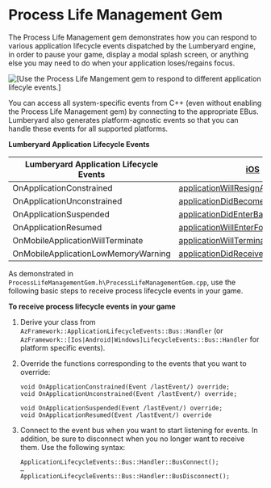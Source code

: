 # Process Life Management Gem<a name="gems-system-gem-process-life-mgmt"></a>

The Process Life Management gem demonstrates how you can respond to various application lifecycle events dispatched by the Lumberyard engine, in order to pause your game, display a modal splash screen, or anything else you may need to do when your application loses/regains focus\.

![\[Use the Process Life Mangement gem to respond to different application lifecyle events.\]](http://docs.aws.amazon.com/lumberyard/latest/userguide/images/gems-system-gem-processlifemgmt.jpg)

You can access all system\-specific events from C\+\+ \(even without enabling the Process Life Management gem\) by connecting to the appropriate EBus\. Lumberyard also generates platform\-agnostic events so that you can handle these events for all supported platforms\.


**Lumberyard Application Lifecycle Events**  

| Lumberyard Application Lifecycle Events | [iOS](https://developer.apple.com/library/ios/documentation/iPhone/Conceptual/iPhoneOSProgrammingGuide/TheAppLifeCycle/TheAppLifeCycle.html) | [Android](http://developer.android.com/reference/android/app/Activity.html#ActivityLifecycle) | 
| --- | --- | --- | 
| OnApplicationConstrained | [applicationWillResignActive](https://developer.apple.com/library/ios/documentation/UIKit/Reference/UIApplicationDelegate_Protocol/index.html#//apple_ref/occ/intfm/UIApplicationDelegate/applicationWillResignActive:) | [onPause\(\)](http://developer.android.com/reference/android/app/Activity.html#onPause()) | 
| OnApplicationUnconstrained | [applicationDidBecomeActive](https://developer.apple.com/library/ios/documentation/UIKit/Reference/UIApplicationDelegate_Protocol/index.html#//apple_ref/occ/intfm/UIApplicationDelegate/applicationDidBecomeActive:) | [onResume\(\)](http://developer.android.com/reference/android/app/Activity.html#onStart()) | 
| OnApplicationSuspended | [applicationDidEnterBackground](https://developer.apple.com/library/ios/documentation/UIKit/Reference/UIApplicationDelegate_Protocol/index.html#//apple_ref/occ/intfm/UIApplicationDelegate/applicationDidEnterBackground:) | [onPause\(\)](http://developer.android.com/reference/android/app/Activity.html#onPause()) | 
| OnApplicationResumed | [applicationWillEnterForeground](https://developer.apple.com/library/ios/documentation/UIKit/Reference/UIApplicationDelegate_Protocol/index.html#//apple_ref/occ/intfm/UIApplicationDelegate/applicationWillEnterForeground:) | [onResume\(\)](http://developer.android.com/reference/android/app/Activity.html#onStart()) | 
| OnMobileApplicationWillTerminate | [applicationWillTerminate](https://developer.apple.com/library/ios/documentation/UIKit/Reference/UIApplicationDelegate_Protocol/index.html#//apple_ref/occ/intfm/UIApplicationDelegate/applicationWillTerminate:) | [onDestroy\(\)](http://developer.android.com/reference/android/app/Activity.html#onDestroy()) | 
| OnMobileApplicationLowMemoryWarning | [applicationDidReceiveMemoryWarning](https://developer.apple.com/library/ios/documentation/UIKit/Reference/UIApplicationDelegate_Protocol/index.html#//apple_ref/occ/intfm/UIApplicationDelegate/applicationDidReceiveMemoryWarning:) | [onLowMemory\(\)](http://developer.android.com/reference/android/content/ComponentCallbacks.html#onLowMemory()) | 

As demonstrated in `ProcessLifeManagementGem.h\ProcessLifeManagementGem.cpp`, use the following basic steps to receive process lifecycle events in your game\.

**To receive process lifecycle events in your game**

1. Derive your class from `AzFramework::ApplicationLifecycleEvents::Bus::Handler` \(or `AzFramework::[Ios|Android|Windows]LifecycleEvents::Bus::Handler` for platform specific events\)\.

1. Override the functions corresponding to the events that you want to override: 

   ```
   void OnApplicationConstrained(Event /lastEvent/) override;
   void OnApplicationUnconstrained(Event /lastEvent/) override;
               
   void OnApplicationSuspended(Event /lastEvent/) override;
   void OnApplicationResumed(Event /lastEvent/) override
   ```

1. Connect to the event bus when you want to start listening for events\. In addition, be sure to disconnect when you no longer want to receive them\. Use the following syntax:

   ```
   ApplicationLifecycleEvents::Bus::Handler::BusConnect();
   …
   ApplicationLifecycleEvents::Bus::Handler::BusDisconnect();
   ```